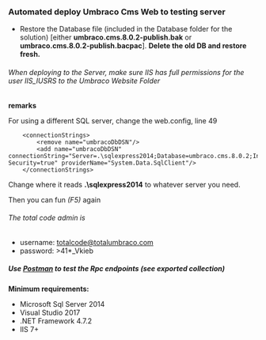 ﻿### Automated deploy Umbraco Cms Web to testing server

- Restore the Database file (included in the Database folder for the solution) [either **umbraco.cms.8.0.2-publish.bak** or **umbraco.cms.8.0.2-publish.bacpac**]. **Delete the old DB and restore fresh.**

###### When deploying to the Server, make sure IIS has full permissions for the user IIS_IUSRS to the Umbraco Website Folder

**remarks**

For using a different SQL server, change the web.config, line 49

        <connectionStrings>
            <remove name="umbracoDbDSN"/>
            <add name="umbracoDbDSN" connectionString="Server=.\sqlexpress2014;Database=umbraco.cms.8.0.2;Integrated Security=true" providerName="System.Data.SqlClient"/>
        </connectionStrings>

Change where it reads **.\sqlexpress2014** to whatever server you need.

Then you can fun *(F5)* again

###### The total code admin is 
 - username: totalcode@totalumbraco.com
 - password: >41*_Vkieb

##### Use [Postman](https://www.getpostman.com/downloads/) to test the Rpc endpoints (see exported collection)

**Minimum requirements:**

- Microsoft Sql Server 2014
- Visual Studio 2017
- .NET Framework 4.7.2
- IIS 7+